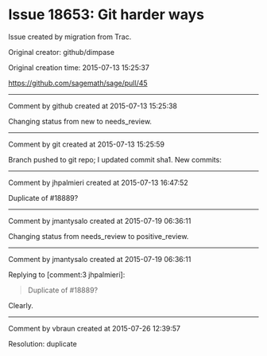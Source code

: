 # Issue 18653: Git harder ways

Issue created by migration from Trac.

Original creator: github/dimpase

Original creation time: 2015-07-13 15:25:37



https://github.com/sagemath/sage/pull/45


---

Comment by github created at 2015-07-13 15:25:38

Changing status from new to needs_review.


---

Comment by git created at 2015-07-13 15:25:59

Branch pushed to git repo; I updated commit sha1. New commits:


---

Comment by jhpalmieri created at 2015-07-13 16:47:52

Duplicate of #18889?


---

Comment by jmantysalo created at 2015-07-19 06:36:11

Changing status from needs_review to positive_review.


---

Comment by jmantysalo created at 2015-07-19 06:36:11

Replying to [comment:3 jhpalmieri]:
> Duplicate of #18889?

Clearly.


---

Comment by vbraun created at 2015-07-26 12:39:57

Resolution: duplicate
